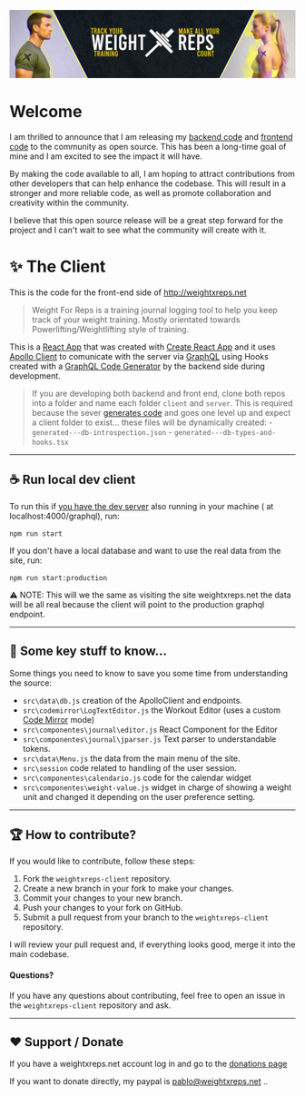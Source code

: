 ![Logo](public/session-banner.jpg)

# Welcome
I am thrilled to announce that I am releasing my [backend code](https://github.com/bandinopla/weightxreps-server) and [frontend code](https://github.com/bandinopla/weightxreps-client) to the community as open source. This has been a long-time goal of mine and I am excited to see the impact it will have. 

By making the code available to all, I am hoping to attract contributions from other developers that can help enhance the codebase. This will result in a stronger and more reliable code, as well as promote collaboration and creativity within the community. 

I believe that this open source release will be a great step forward for the project and I can't wait to see what the community will create with it.


# :sparkles: The Client
This is the code for the front-end side of http://weightxreps.net 

> Weight For Reps is a training journal logging tool to help you keep track of your weight training. Mostly orientated towards Powerlifting/Weightlifting style of training.

This is a [React App](https://reactjs.org/) that was created with [Create React App](https://create-react-app.dev/) and it uses [Apollo Client](https://www.apollographql.com/docs/react/) to comunicate with the server vía [GraphQL](https://graphql.org/) using Hooks created with a [GraphQL Code Generator](https://www.npmjs.com/package/@graphql-codegen/cli) by the backend side during development.

> If you are developing both backend and front end, clone both repos into a folder and name each folder `client` and `server`. This is required because the sever [generates code](https://the-guild.dev/graphql/codegen) and goes one level up and expect a client folder to exist... these files will be dynamically created:
    - `generated---db-introspection.json`
    - `generated---db-types-and-hooks.tsx`

---

## :coffee: Run local dev client
To run this if [you have the dev server](https://github.com/bandinopla/weightxreps-server) also running in your machine ( at localhost:4000/graphql), run:

```
npm run start
```
If you don't have a local database and want to use the real data from the site, run:

```
npm run start:production
```
:warning: NOTE: This will we the same as visiting the site weightxreps.net the data will be all real because the client will point to the production graphql endpoint.


---
## :eyes: Some key stuff to know...
Some things you need to know to save you some time from understanding the source:
- `src\data\db.js` creation of the ApolloClient and endpoints.
- `src\codemirror\LogTextEditor.js` the Workout Editor (uses a custom [Code Mirror](https://codemirror.net/) mode)
- `src\componentes\journal\editor.js` React Component for the Editor
- `src\componentes\journal\jparser.js` Text parser to understandable tokens.
- `src\data\Menu.js` the data from the main menu of the site. 
- `src\session` code related to handling of the user session.
- `src\componentes\calendario.js` code for the calendar widget
- `src\componentes\weight-value.js` widget in charge of showing a weight unit and changed it depending on the user preference setting.
  

---

## :trophy: How to contribute?
If you would like to contribute, follow these steps:

1. Fork the `weightxreps-client` repository.
2. Create a new branch in your fork to make your changes.
3. Commit your changes to your new branch.
4. Push your changes to your fork on GitHub.
5. Submit a pull request from your branch to the `weightxreps-client` repository.

I will review your pull request and, if everything looks good, merge it into the main codebase.

#### Questions?

If you have any questions about contributing, feel free to open an issue in the `weightxreps-client` repository and ask.

---

## :hearts: Support / Donate
If you have a weightxreps.net account log in and go to the [donations page](https://weightxreps.net/donate)

If you want to donate directly, my paypal is pablo@weightxreps.net ..



